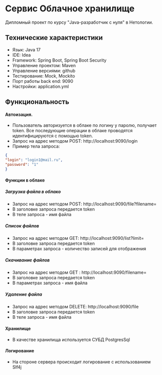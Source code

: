 # Сервис Облачное хранилище
Дипломный проект по курсу "Java-разработчик с нуля" в Нетологии. 

## Технические характеристики

   - Язык: Java 17
   - IDE: Idea
   - Framework: Spring Boot, Spring Boot Security
   - Управление проектом: Maven
   - Управление версиями: github
   - Тестирование: Mock, Mockito
   - Порт работы back end: 9090
   - Настройки: application.yml
   
## Функциональность

#### Автоизация.

  - Пользователь авторизуется в облаке по логину у паролю, получает token. Все последующие операции в облаке проводятся идентифицируются с помощью token.
  - Запрос на адрес методом POST: http://localhost:9090/login
  - Пример тела запроса: 
  ```JSON
{
  "login": "login1@mail.ru",
  "password": "1"
}  
````

#### Функции в облаке

##### Загрузка файла в облако
  - Запрос на адрес методом POST: http://localhost:9090/file?filename=
  - В заголовке запроса передается token
  - В теле запроса - имя файла

##### Список файлов
  - Запрос на адрес методом GET: http://localhost:9090/list?limit=
  - В заголовке запроса передается token
  - В параметрах запроса - количество записей для отображения
 
 ##### Скачивание файлов
  - Запрос на адрес методом GET : http://localhost:9090/filename=
  - В заголовке запроса передается token
  - В параметрах запроса - имя файла

##### Удаление файла
  - Запрос на адрес методом DELETE: http://localhost:9090/file
  - В заголовке запроса передается token
  - В теле запроса - имя файла

#### Хранилище
- В качестве хранилища используется СУБД PostgresSql

#### Логирование
  - На стороне сервера происходит логирование с использованием Slf4j



